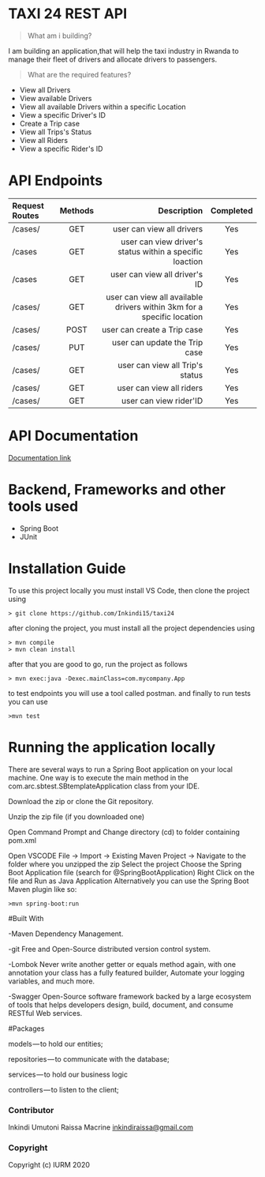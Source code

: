 # TAXI 24 REST API

> What am i  building?

I am  building an application,that will help the taxi industry in Rwanda to manage their fleet of drivers and allocate drivers to passengers. 

> What are the required features?

- View all Drivers
- View available Drivers
- View all available Drivers within a specific Location
- View a specific Driver's ID
- Create a Trip case
- View all Trips's Status
- View all Riders
- View a specific Rider's ID


# API Endpoints

| Request Routes         | Methods |                            Description                                | Completed |
| :--------------------- | :-----: | -------------------------------------:                                | :-------: |
| /cases/                | GET     |user can view all drivers                                              |    Yes    |
| /cases                 | GET     |user can view driver's status within a specific loaction               |    Yes    |
| /cases                 | GET     |user can view  all driver's ID                                         |    Yes    |
| /cases/                | GET     |user can view all available drivers within 3km for a specific location |    Yes    |
| /cases/                | POST    |user can create a Trip case                                            |    Yes    |
| /cases/                | PUT     |user can update the Trip case                                          |    Yes    |
| /cases/                | GET     |user can view all Trip's status                                        |    Yes    |
| /cases/                | GET     |user can view all riders                                               |    Yes    |
| /cases/                | GET     |user can view rider'ID                                                 |    Yes    |                  



# API Documentation

[Documentation link]()

# Backend, Frameworks and other tools used

- Spring Boot
- JUnit

# Installation Guide   

To use this project locally you must install VS Code, then clone the project using

```
> git clone https://github.com/Inkindi15/taxi24
```

after cloning the project, you must install all the project dependencies using

```
> mvn compile
> mvn clean install
```

after that you are good to go, run the project as follows

```
> mvn exec:java -Dexec.mainClass=com.mycompany.App     
```

to test endpoints you will use a tool called postman.
and finally to run tests you can use

```
>mvn test
```

# Running the application locally

There are several ways to run a Spring Boot application on your local machine. One way is to execute the main method in the
 com.arc.sbtest.SBtemplateApplication  class from your IDE.

Download the zip or clone the Git repository.

Unzip the zip file (if you downloaded one)

Open Command Prompt and Change directory (cd) to folder containing pom.xml

Open VSCODE
File -> Import -> Existing Maven Project -> Navigate to the folder where you unzipped the zip
Select the project
Choose the Spring Boot Application file (search for @SpringBootApplication)
Right Click on the file and Run as Java Application
Alternatively you can use the Spring Boot Maven plugin like so:

```
>mvn spring-boot:run
```

#Built With

 -Maven    Dependency Management.

 -git      Free and Open-Source distributed version control system.

 -Lombok   Never write another getter or equals method again, with one annotation your class has a fully featured builder, Automate your logging variables, and much  more.
 
 -Swagger  Open-Source software framework backed by a large ecosystem of tools that helps developers design, build, document, and consume RESTful Web services.

#Packages

models — to hold our entities;

repositories — to communicate with the database;

services — to hold our business logic

controllers — to listen to the client;

### Contributor

Inkindi Umutoni Raissa Macrine [inkindiraissa@gmail.com](inkindiraissa@gmail.com)


### Copyright

Copyright (c) IURM 2020
